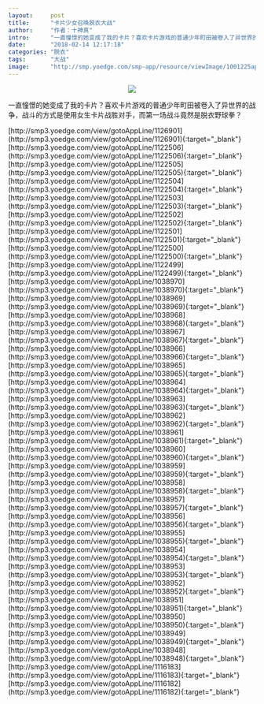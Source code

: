 ```yaml
---
layout:     post
title:      "卡片少女召唤脱衣大战"
author:     "作者：十神真"
intro:      "一直憧憬的她变成了我的卡片？喜欢卡片游戏的普通少年町田被卷入了异世界的战争，战斗的方式是使用女生卡片战胜对手，而第一场战斗竟然是脱衣野球拳？"
date:       "2018-02-14 12:17:18"
categories: "脱衣"
tags:       "大战"
image:      "http://smp.yoedge.com/smp-app/resource/viewImage/1001225appline.png"
---
```

<div style="text-align: center">
<p><img src="http://smp.yoedge.com/smp-app/resource/viewImage/1001225appline.png"/></p>
</div>
<p class="post-meta">
<span>一直憧憬的她变成了我的卡片？喜欢卡片游戏的普通少年町田被卷入了异世界的战争，战斗的方式是使用女生卡片战胜对手，而第一场战斗竟然是脱衣野球拳？</span>
</p>
[http://smp3.yoedge.com/view/gotoAppLine/1126901](http://smp3.yoedge.com/view/gotoAppLine/1126901){:target="_blank"}
[http://smp3.yoedge.com/view/gotoAppLine/1122506](http://smp3.yoedge.com/view/gotoAppLine/1122506){:target="_blank"}
[http://smp3.yoedge.com/view/gotoAppLine/1122505](http://smp3.yoedge.com/view/gotoAppLine/1122505){:target="_blank"}
[http://smp3.yoedge.com/view/gotoAppLine/1122504](http://smp3.yoedge.com/view/gotoAppLine/1122504){:target="_blank"}
[http://smp3.yoedge.com/view/gotoAppLine/1122503](http://smp3.yoedge.com/view/gotoAppLine/1122503){:target="_blank"}
[http://smp3.yoedge.com/view/gotoAppLine/1122502](http://smp3.yoedge.com/view/gotoAppLine/1122502){:target="_blank"}
[http://smp3.yoedge.com/view/gotoAppLine/1122501](http://smp3.yoedge.com/view/gotoAppLine/1122501){:target="_blank"}
[http://smp3.yoedge.com/view/gotoAppLine/1122500](http://smp3.yoedge.com/view/gotoAppLine/1122500){:target="_blank"}
[http://smp3.yoedge.com/view/gotoAppLine/1122499](http://smp3.yoedge.com/view/gotoAppLine/1122499){:target="_blank"}
[http://smp3.yoedge.com/view/gotoAppLine/1038970](http://smp3.yoedge.com/view/gotoAppLine/1038970){:target="_blank"}
[http://smp3.yoedge.com/view/gotoAppLine/1038969](http://smp3.yoedge.com/view/gotoAppLine/1038969){:target="_blank"}
[http://smp3.yoedge.com/view/gotoAppLine/1038968](http://smp3.yoedge.com/view/gotoAppLine/1038968){:target="_blank"}
[http://smp3.yoedge.com/view/gotoAppLine/1038967](http://smp3.yoedge.com/view/gotoAppLine/1038967){:target="_blank"}
[http://smp3.yoedge.com/view/gotoAppLine/1038966](http://smp3.yoedge.com/view/gotoAppLine/1038966){:target="_blank"}
[http://smp3.yoedge.com/view/gotoAppLine/1038965](http://smp3.yoedge.com/view/gotoAppLine/1038965){:target="_blank"}
[http://smp3.yoedge.com/view/gotoAppLine/1038964](http://smp3.yoedge.com/view/gotoAppLine/1038964){:target="_blank"}
[http://smp3.yoedge.com/view/gotoAppLine/1038963](http://smp3.yoedge.com/view/gotoAppLine/1038963){:target="_blank"}
[http://smp3.yoedge.com/view/gotoAppLine/1038962](http://smp3.yoedge.com/view/gotoAppLine/1038962){:target="_blank"}
[http://smp3.yoedge.com/view/gotoAppLine/1038961](http://smp3.yoedge.com/view/gotoAppLine/1038961){:target="_blank"}
[http://smp3.yoedge.com/view/gotoAppLine/1038960](http://smp3.yoedge.com/view/gotoAppLine/1038960){:target="_blank"}
[http://smp3.yoedge.com/view/gotoAppLine/1038959](http://smp3.yoedge.com/view/gotoAppLine/1038959){:target="_blank"}
[http://smp3.yoedge.com/view/gotoAppLine/1038958](http://smp3.yoedge.com/view/gotoAppLine/1038958){:target="_blank"}
[http://smp3.yoedge.com/view/gotoAppLine/1038957](http://smp3.yoedge.com/view/gotoAppLine/1038957){:target="_blank"}
[http://smp3.yoedge.com/view/gotoAppLine/1038956](http://smp3.yoedge.com/view/gotoAppLine/1038956){:target="_blank"}
[http://smp3.yoedge.com/view/gotoAppLine/1038955](http://smp3.yoedge.com/view/gotoAppLine/1038955){:target="_blank"}
[http://smp3.yoedge.com/view/gotoAppLine/1038954](http://smp3.yoedge.com/view/gotoAppLine/1038954){:target="_blank"}
[http://smp3.yoedge.com/view/gotoAppLine/1038953](http://smp3.yoedge.com/view/gotoAppLine/1038953){:target="_blank"}
[http://smp3.yoedge.com/view/gotoAppLine/1038952](http://smp3.yoedge.com/view/gotoAppLine/1038952){:target="_blank"}
[http://smp3.yoedge.com/view/gotoAppLine/1038951](http://smp3.yoedge.com/view/gotoAppLine/1038951){:target="_blank"}
[http://smp3.yoedge.com/view/gotoAppLine/1038950](http://smp3.yoedge.com/view/gotoAppLine/1038950){:target="_blank"}
[http://smp3.yoedge.com/view/gotoAppLine/1038949](http://smp3.yoedge.com/view/gotoAppLine/1038949){:target="_blank"}
[http://smp3.yoedge.com/view/gotoAppLine/1038948](http://smp3.yoedge.com/view/gotoAppLine/1038948){:target="_blank"}
[http://smp3.yoedge.com/view/gotoAppLine/1116183](http://smp3.yoedge.com/view/gotoAppLine/1116183){:target="_blank"}
[http://smp3.yoedge.com/view/gotoAppLine/1116182](http://smp3.yoedge.com/view/gotoAppLine/1116182){:target="_blank"}


